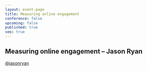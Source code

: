 ```yaml
---
layout: event-page
title: Measuring online engagement
conference: false
upcoming: false
published: true
seo: true
---
```


## Measuring online engagement – Jason Ryan

<a href="https://twitter.com/jasonryan">@jasonryan</a>
